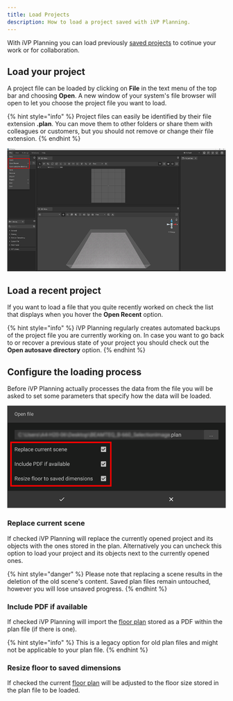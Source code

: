 ```yaml
---
title: Load Projects
description: How to load a project saved with iVP Planning.
---
```


With iVP Planning you can load previously [saved projects](saving-projects.md) to cotinue your work or for collaboration.

## Load your project

A project file can be loaded by clicking on __File__ in the text menu of the top bar and choosing __Open__. A new window of your system's file browser will open to let you choose the project file you want to load.

{% hint style="info" %}
Project files can easily be identified by their file extension __.plan__. You can move them to other folders or share them with colleagues or customers, but you should not remove or change their file extension.
{% endhint %}

![Load your project](../../../.gitbook/assets/planning_load.png)

## Load a recent project

If you want to load a file that you quite recently worked on check the list that displays when you hover the __Open Recent__ option.

{% hint style="info" %}
iVP Planning regularly creates automated backups of the project file you are currently working on. In case you want to go back to or recover a previous state of your project you should check out the __Open autosave directory__ option.
{% endhint %}

## Configure the loading process

Before iVP Planning actually processes the data from the file you will be asked to set some parameters that specify how the data will be loaded.

![Configure the loading process](../../../.gitbook/assets/planning_load_configure.png)

### Replace current scene

If checked iVP Planning will replace the currently opened project and its objects with the ones stored in the plan. Alternatively you can uncheck this option to load your project and its objects next to the currently opened ones.

{% hint style="danger" %}
Please note that replacing a scene results in the deletion of the old scene's content. Saved plan files remain untouched, however you will lose unsaved progress.
{% endhint %}

### Include PDF if available

If checked iVP Planning will import the [floor plan](../user-interface/the-floor-plan.md) stored as a PDF within the plan file (if there is one).

{% hint style="info" %}
This is a legacy option for old plan files and might not be applicable to your plan file.
{% endhint %}

### Resize floor to saved dimensions

If checked the current [floor plan](../user-interface/the-floor-plan.md#adjusting-the-shape-and-size-of-the-floor-plan) will be adjusted to the floor size stored in the plan file to be loaded.